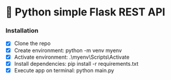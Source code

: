 # 🐍 Python simple Flask REST API
### Installation
- [X] Clone the repo
- [X] Create environment: python -m venv myenv
- [X] Activate environment: .\myenv\Scripts\Activate
- [X] Install dependencies: pip install -r requirements.txt
- [X] Execute app on terminal: python main.py
